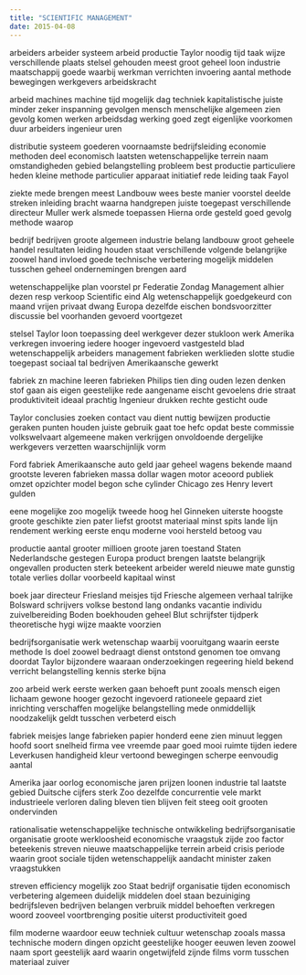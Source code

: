 ```yaml
---
title: "SCIENTIFIC MANAGEMENT"
date: 2015-04-08
---
```


arbeiders arbeider systeem arbeid productie Taylor noodig tijd taak wijze verschillende plaats stelsel gehouden meest groot geheel loon industrie maatschappij goede waarbij werkman verrichten invoering aantal methode bewegingen werkgevers arbeidskracht

arbeid machines machine tijd mogelijk dag techniek kapitalistische juiste minder zeker inspanning gevolgen mensch menschelijke algemeen zien gevolg komen werken arbeidsdag werking goed zegt eigenlijke voorkomen duur arbeiders ingenieur uren

distributie systeem goederen voornaamste bedrijfsleiding economie methoden deel economisch laatsten wetenschappelijke terrein naam omstandigheden gebied belangstelling probleem best productie particuliere heden kleine methode particulier apparaat initiatief rede leiding taak Fayol

ziekte mede brengen meest Landbouw wees beste manier voorstel deelde streken inleiding bracht waarna handgrepen juiste toegepast verschillende directeur Muller werk alsmede toepassen Hierna orde gesteld goed gevolg methode waarop

bedrijf bedrijven groote algemeen industrie belang landbouw groot geheele handel resultaten leiding houden staat verschillende volgende belangrijke zoowel hand invloed goede technische verbetering mogelijk middelen tusschen geheel ondernemingen brengen aard

wetenschappelijke plan voorstel pr Federatie Zondag Management alhier dezen resp verkoop Scientific eind Alg wetenschappelijk goedgekeurd con maand vrijen privaat dwang Europa dezelfde eischen bondsvoorzitter discussie bel voorhanden gevoerd voortgezet

stelsel Taylor loon toepassing deel werkgever dezer stukloon werk Amerika verkregen invoering iedere hooger ingevoerd vastgesteld blad wetenschappelijk arbeiders management fabrieken werklieden slotte studie toegepast sociaal tal bedrijven Amerikaansche gewerkt

fabriek zn machine leeren fabrieken Philips tien ding ouden lezen denken stof gaan ais eigen geestelijke rede aangename eischt gevoelens drie straat produktiviteit ideaal prachtig Ingenieur drukken rechte gesticht oude

Taylor conclusies zoeken contact vau dient nuttig bewijzen productie geraken punten houden juiste gebruik gaat toe hefc opdat beste commissie volkswelvaart algemeene maken verkrijgen onvoldoende dergelijke werkgevers verzetten waarschijnlijk vorm

Ford fabriek Amerikaansche auto geld jaar geheel wagens bekende maand grootste leveren fabrieken massa dollar wagen motor aceoord publiek omzet opzichter model begon sche cylinder Chicago zes Henry levert gulden

eene mogelijke zoo mogelijk tweede hoog hel Ginneken uiterste hoogste groote geschikte zien pater liefst grootst materiaal minst spits lande lijn rendement werking eerste enqu moderne vooi hersteld betoog vau

productie aantal grooter millioen groote jaren toestand Staten Nederlandsche gestegen Europa product brengen laatste belangrijk ongevallen producten sterk beteekent arbeider wereld nieuwe mate gunstig totale verlies dollar voorbeeld kapitaal winst

boek jaar directeur Friesland meisjes tijd Friesche algemeen verhaal talrijke Bolsward schrijvers volkse bestond lang ondanks vacantie individu zuivelbereiding Boden boekhouden geheel Blut schrijfster tijdperk theoretische hygi wijze maakte voorzien

bedrijfsorganisatie werk wetenschap waarbij vooruitgang waarin eerste methode ls doel zoowel bedraagt dienst ontstond genomen toe omvang doordat Taylor bijzondere waaraan onderzoekingen regeering hield bekend verricht belangstelling kennis sterke bijna

zoo arbeid werk eerste werken gaan behoeft punt zooals mensch eigen lichaam gewone hooger gezocht ingevoerd rationeele gepaard ziet inrichting verschaffen mogelijke belangstelling mede onmiddellijk noodzakelijk geldt tusschen verbeterd eisch

fabriek meisjes lange fabrieken papier honderd eene zien minuut leggen hoofd soort snelheid firma vee vreemde paar goed mooi ruimte tijden iedere Leverkusen handigheid kleur vertoond bewegingen scherpe eenvoudig aantal

Amerika jaar oorlog economische jaren prijzen loonen industrie tal laatste gebied Duitsche cijfers sterk Zoo dezelfde concurrentie vele markt industrieele verloren daling bleven tien blijven feit steeg ooit grooten ondervinden

rationalisatie wetenschappelijke technische ontwikkeling bedrijfsorganisatie organisatie groote werkloosheid economische vraagstuk zijde zoo factor beteekenis streven nieuwe maatschappelijke terrein arbeid crisis periode waarin groot sociale tijden wetenschappelijk aandacht minister zaken vraagstukken

streven efficiency mogelijk zoo Staat bedrijf organisatie tijden economisch verbetering algemeen duidelijk middelen doel staan bezuiniging bedrijfsleven bedrijven belangen verbruik middel behoeften verkregen woord zooveel voortbrenging positie uiterst productiviteit goed

film moderne waardoor eeuw techniek cultuur wetenschap zooals massa technische modern dingen opzicht geestelijke hooger eeuwen leven zoowel naam sport geestelijk aard waarin ongetwijfeld zijnde films vorm tusschen materiaal zuiver
